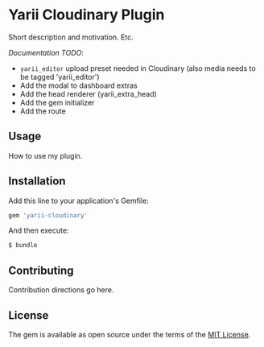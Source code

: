 # Yarii Cloudinary Plugin

Short description and motivation. Etc.

*Documentation TODO*:

* `yarii_editor` upload preset needed in Cloudinary (also media needs to be tagged 'yarii_editor')
* Add the modal to dashboard extras
* Add the head renderer (yarii_extra_head)
* Add the gem initializer
* Add the route

## Usage

How to use my plugin.

## Installation

Add this line to your application's Gemfile:

```ruby
gem 'yarii-cloudinary'
```

And then execute:
```bash
$ bundle
```

## Contributing
Contribution directions go here.

## License
The gem is available as open source under the terms of the [MIT License](https://opensource.org/licenses/MIT).
